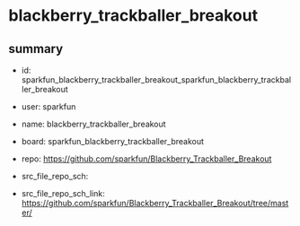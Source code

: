 # blackberry_trackballer_breakout
 
## summary 
* id: sparkfun_blackberry_trackballer_breakout_sparkfun_blackberry_trackballer_breakout
* user: sparkfun
* name: blackberry_trackballer_breakout
* board: sparkfun_blackberry_trackballer_breakout
* repo: https://github.com/sparkfun/Blackberry_Trackballer_Breakout



* src_file_repo_sch: 
* src_file_repo_sch_link: https://github.com/sparkfun/Blackberry_Trackballer_Breakout/tree/master/





